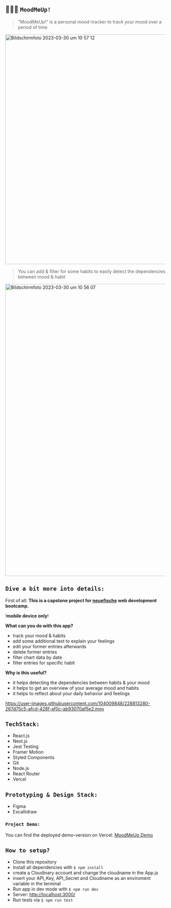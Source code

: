 ## 🙇🏻‍♀️ `MoodMeUp!`

> "MoodMeUp!" is a personal mood-tracker to track your mood over a period of time

<img width="719" alt="Bildschirm­foto 2023-03-30 um 10 57 12" src="https://user-images.githubusercontent.com/104009848/228785788-4a54b214-d275-40ba-9272-d80ee0f5ac61.png">

> You can add & filter for some habits to easily detect the dependencies between mood & habit

<img width="914" alt="Bildschirm­foto 2023-03-30 um 10 56 07" src="https://user-images.githubusercontent.com/104009848/228786361-9aa62d3a-8da8-45fd-965d-ebc4e6394965.png">

## `Dive a bit more into details:`

First of all: **This is a capstone project for [neuefische](https://www.neuefische.de/) web development bootcamp.**

!**mobile device only**!

**What can you do with this app?**

- track your mood & habits
- add some additional text to explain your feelings
- edit your former entries afterwards
- delete former entries
- filter chart data by date
- filter entries for specific habit

**Why is this useful?**

- it helps detecting the dependencies between habits & your mood
- it helps to get an overview of your average mood and habits
- it helps to reflect about your daily behavior and feelings

https://user-images.githubusercontent.com/104009848/228813280-267d75c5-afcd-428f-af0c-ab93070af5e2.mov



## `TechStack:`

- React.js
- Next.js
- Jest Testing
- Framer Motion
- Styled Components
- Git
- Node.js
- React Router
- Vercel

## `Prototyping & Design Stack:`

- Figma
- Excallidraw

### `Project Demo:`

You can find the deployed demo-version on Vercel: [MoodMeUp Demo](https://capstone-project-5l4dvya4w-sarahwett.vercel.app/)

## `How to setup?`

- Clone this repository
- Install all dependencies with `$ npm install`
- create a Cloudinary account and change the cloudname in the App.js
- insert your API_Key, API_Secret and Cloudname as an enviroment variable in the terminal
- Run app in dev mode with `$ npm run dev`
- Server: [http://localhost:3000/](http://localhost:3000/)
- Run tests via `$ npm run test`
